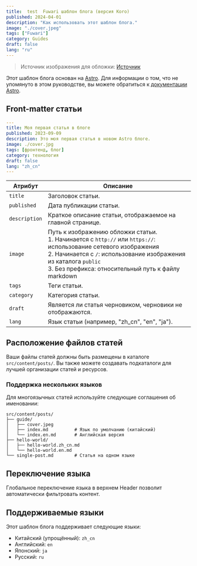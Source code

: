```yaml
---
title:  test  Fuwari шаблон блога (версия Koro)
published: 2024-04-01
description: "Как использовать этот шаблон блога."
image: "./cover.jpeg"
tags: ["Fuwari"]
category: Guides
draft: false
lang: "ru"
---
```


> Источник изображения для обложки: [Источник](https://image.civitai.com/xG1nkqKTMzGDvpLrqFT7WA/208fc754-890d-4adb-9753-2c963332675d/width=2048/01651-1456859105-(colour_1.5),girl,_Blue,yellow,green,cyan,purple,red,pink,_best,8k,UHD,masterpiece,male%20focus,%201boy,gloves,%20ponytail,%20long%20hair,.jpeg)

Этот шаблон блога основан на [Astro](https://astro.build/). Для информации о том, что не упомянуто в этом руководстве, вы можете обратиться к [документации Astro](https://docs.astro.build/).

## Front-matter статьи

```yaml
---
title: Моя первая статья в блоге
published: 2023-09-09
description: Это моя первая статья в новом Astro блоге.
image: ./cover.jpg
tags: [фронтенд, блог]
category: технология
draft: false
lang: "zh_cn"
---
```

| Атрибут       | Описание                                                                                                                                                                                                 |
|---------------|------------------------------------------------------------------------------------------------------------------------------------------------------------------------------------------------------|
| `title`       | Заголовок статьи.                                                                                                                                                                                      |
| `published`   | Дата публикации статьи.                                                                                                                                                                            |
| `description` | Краткое описание статьи, отображаемое на главной странице.                                                                                                                                                                   |
| `image`       | Путь к изображению обложки статьи.<br/>1. Начинается с `http://` или `https://`: использование сетевого изображения<br/>2. Начинается с `/`: использование изображения из каталога `public`<br/>3. Без префикса: относительный путь к файлу markdown |
| `tags`        | Теги статьи.                                                                                                                                                                                       |
| `category`    | Категория статьи.                                                                                                                                                                                   |
| `draft`        | Является ли статья черновиком, черновики не отображаются.                                                                                                                                                                    |
| `lang`        | Язык статьи (например, "zh_cn", "en", "ja").                                                                                                                                                    |

## Расположение файлов статей

Ваши файлы статей должны быть размещены в каталоге `src/content/posts/`. Вы также можете создавать подкаталоги для лучшей организации статей и ресурсов.

### Поддержка нескольких языков

Для многоязычных статей используйте следующие соглашения об именовании:

```
src/content/posts/
├── guide/
│   ├── cover.jpeg
│   ├── index.md          # Язык по умолчанию (китайский)
│   └── index.en.md       # Английская версия
├── hello-world/
│   ├── hello-world.zh_cn.md
│   └── hello-world.en.md
└── single-post.md        # Статья на одном языке
```

## Переключение языка
Глобальное переключение языка в верхнем Header позволит автоматически фильтровать контент.

## Поддерживаемые языки

Этот шаблон блога поддерживает следующие языки:
- Китайский (упрощённый): `zh_cn`
- Английский: `en`
- Японский: `ja`
- Русский: `ru`